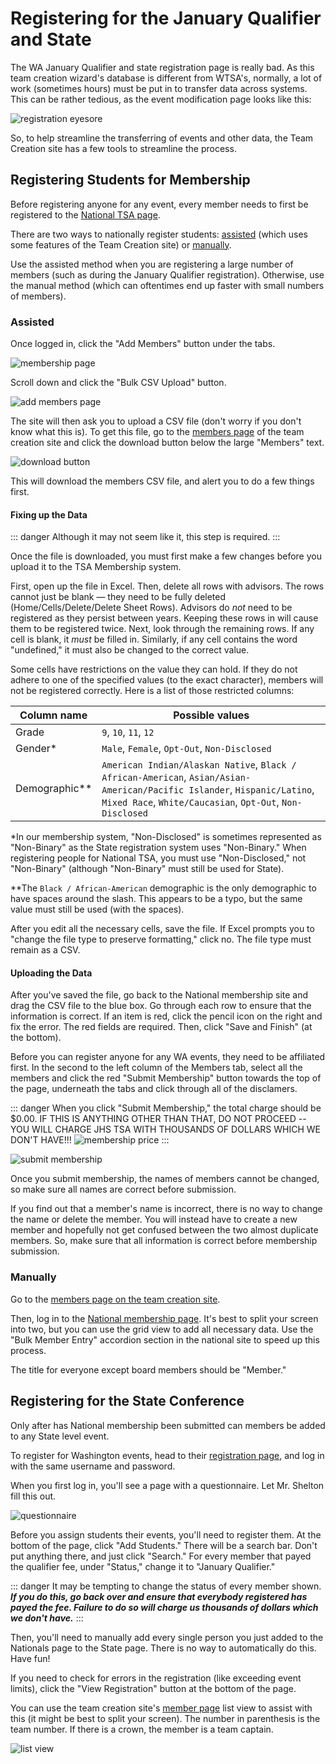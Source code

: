 # Registering for the January Qualifier and State

The WA January Qualifier and state registration page is really bad. As this team creation wizard's database is different from WTSA's, normally, a lot of work (sometimes hours) must be put in to transfer data across systems. This can be rather tedious, as the event modification page looks like this:

![registration eyesore](./registration%20eyesore.png)

So, to help streamline the transferring of events and other data, the Team Creation site has a few tools to streamline the process.

## Registering Students for Membership

Before registering anyone for any event, every member needs to first be registered to the [National TSA page](https://tsamembership.registermychapter.com/).

There are two ways to nationally register students: [assisted](#assisted) (which uses some features of the Team Creation site) or [manually](#manually).

Use the assisted method when you are registering a large number of members (such as during the January Qualifier registration). Otherwise, use the manual method (which can oftentimes end up faster with small numbers of members).

### Assisted

Once logged in, click the "Add Members" button under the tabs.

![membership page](./membership-members.png)

Scroll down and click the "Bulk CSV Upload" button.

![add members page](./membership-bulk-upload.png)

The site will then ask you to upload a CSV file (don't worry if you don't know what this is). To get this file, go to the [members page](https://tsa-grouping-thing.vercel.app/admin/members) of the team creation site and click the download button below the large "Members" text.

![download button](./download-members-csv.png)

This will download the members CSV file, and alert you to do a few things first.

#### Fixing up the Data

::: danger
Although it may not seem like it, this step is required.
:::

Once the file is downloaded, you must first make a few changes before you upload it to the TSA Membership system.

First, open up the file in Excel. Then, delete all rows with advisors. The rows cannot just be blank &#x02014; they need to be fully deleted (Home/Cells/Delete/Delete Sheet Rows). Advisors do _not_ need to be registered as they persist between years. Keeping these rows in will cause them to be registered twice. Next, look through the remaining rows. If any cell is blank, it _must_ be filled in. Similarly, if any cell contains the word "undefined," it must also be changed to the correct value.

Some cells have restrictions on the value they can hold. If they do not adhere to one of the specified values (to the exact character), members will not be registered correctly. Here is a list of those restricted columns:

| Column name     | Possible values                                                                                                                                                                       |
| --------------- | ------------------------------------------------------------------------------------------------------------------------------------------------------------------------------------- |
| Grade           | `9`, `10`, `11`, `12`                                                                                                                                                                 |
| Gender\*        | `Male`, `Female`, `Opt-Out`, `Non-Disclosed`                                                                                                                                          |
| Demographic\*\* | `American Indian/Alaskan Native`, `Black / African-American`, `Asian/Asian-American/Pacific Islander`, `Hispanic/Latino`, `Mixed Race`, `White/Caucasian`, `Opt-Out`, `Non-Disclosed` |

\*In our membership system, "Non-Disclosed" is sometimes represented as "Non-Binary" as the State registration system uses "Non-Binary." When registering people for National TSA, you must use "Non-Disclosed," not "Non-Binary" (although "Non-Binary" must still be used for State).

\*\*The `Black / African-American` demographic is the only demographic to have spaces around the slash. This appears to be a typo, but the same value must still be used (with the spaces).

After you edit all the necessary cells, save the file. If Excel prompts you to "change the file type to preserve formatting," click no. The file type must remain as a CSV.

#### Uploading the Data

After you've saved the file, go back to the National membership site and drag the CSV file to the blue box. Go through each row to ensure that the information is correct. If an item is red, click the pencil icon on the right and fix the error. The red fields are required. Then, click "Save and Finish" (at the bottom).

Before you can register anyone for any WA events, they need to be affiliated first. In the second to the left column of the Members tab, select all the members and click the red "Submit Membership" button towards the top of the page, underneath the tabs and click through all of the disclamers.

::: danger
When you click "Submit Membership," the total charge should be $0.00. IF THIS IS ANYTHING OTHER THAN THAT, DO NOT PROCEED -- YOU WILL CHARGE JHS TSA WITH THOUSANDS OF DOLLARS WHICH WE DON'T HAVE!!!
![membership price](membership-price.png)
:::

![submit membership](submit-membership.png)

Once you submit membership, the names of members cannot be changed, so make sure all names are correct before submission.

If you find out that a member's name is incorrect, there is no way to change the name or delete the member. You will instead have to create a new member and hopefully not get confused between the two almost duplicate members. So, make sure that all information is correct before membership submission.

### Manually

Go to the [members page on the team creation site](https://teaming.jhstsa.org/admin/members).

Then, log in to the [National membership page](https://tsamembership.registermychapter.com/). It's best to split your screen into two, but you can use the grid view to add all necessary data. Use the "Bulk Member Entry" accordion section in the national site to speed up this process.

The title for everyone except board members should be "Member."

## Registering for the State Conference

Only after has National membership been submitted can members be added to any State level event.

To register for Washington events, head to their [registration page](https://www.registermychapter.com/tsa/wa/Register.asp), and log in with the same username and password.

When you first log in, you'll see a page with a questionnaire. Let Mr. Shelton fill this out.

![questionnaire](questionnaire.png)

Before you assign students their events, you'll need to register them. At the bottom of the page, click "Add Students." There will be a search bar. Don't put anything there, and just click "Search." For every member that payed the qualifier fee, under "Status," change it to "January Qualifier."

::: danger
It may be tempting to change the status of every member shown. **_If you do this, go back over and ensure that everybody registered has payed the fee. Failure to do so will charge us thousands of dollars which we don't have._**
:::

Then, you'll need to manually add every single person you just added to the Nationals page to the State page. There is no way to automatically do this. Have fun!

If you need to check for errors in the registration (like exceeding event limits), click the "View Registration" button at the bottom of the page.

You can use the team creation site's [member page](https://teaming.jhstsa.org/admin/members) list view to assist with this (it might be best to split your screen). The number in parenthesis is the team number. If there is a crown, the member is a team captain.

![list view](list-view.png)
